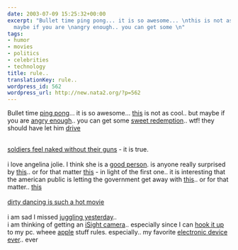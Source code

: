 ```yaml
---
date: 2003-07-09 15:25:32+00:00
excerpt: "Bullet time ping pong... it is so awesome... \nthis is not as cool.. but
  maybe if you are \nangry enough.. you can get some \n"
tags:
- humor
- movies
- politics
- celebrities
- technology
title: rule..
translationKey: rule..
wordpress_id: 562
wordpress_url: http://new.nata2.org/?p=562
---
```


Bullet time <a href="http://www.nata2.info/humor/movies/bullet_time_ping_pong.wmv">ping pong</a>... it is so awesome... 
<a href="http://news.independent.co.uk/europe/story.jsp?story=422336">this</a> is not as cool.. but maybe if you are 
<a href="http://www.guardian.co.uk/arts/news/story/0,11711,994461,00.html">angry enough</a>.. you can get some 
<a href="http://www.cnn.com/2003/US/West/07/09/heat.deaths.ap/index.html">sweet redemption</a>.. wtf! they should have let him 
<a href="http://www.newsnet5.com/news/2319329/detail.html">drive</a><br/><br/>

<a href="http://www.kron4.com/Global/story.asp?S=1352557">soldiers feel naked without their guns</a> - it is true.<br/><br/>i love angelina jolie. I think she is a 
<a href="http://story.news.yahoo.com/news?tmpl=story&cid=638&ncid=762&e=4&u=/nm/20030709/en_nm/people_jolie_dc">good person</a>. is anyone really surprised by 
<a href="http://www.globeandmail.com/servlet/story/RTGAM.20030709.windo0708/BNStory/International/">this</a>.. or for that matter 
<a href="http://uk.news.yahoo.com/030709/140/e3xf4.html">this</a> - in light of the first one.. it is interesting that the american public is letting the government get away with <a href="http://abcnews.go.com/wire/Politics/ap20030709_400.html">this</a>.. or for that matter.. 
<a href="http://www.msnbc.com/news/935935.asp?0cv=CA01">this</a><br/><br/>
<a href="http://www.mirror.co.uk/news/allnews/content_objectid=13157570_method=full_siteid=50143_headline=-Mum-had--sex-with-boy-of-13--name_page.html">dirty dancing is such a hot movie</a><br/><br/>i am sad I missed 
<a href="http://www.santacruzsentinel.com/archive/2003/July/09/local/stories/02local.htm">juggling yesterday</a>.. <br/>
i am thinking of getting an 
<a href="http://www.apple.com/isight/">iSight camera</a>.. especially since I can 
<a href="http://isighting.com/phpBB2/viewtopic.php?t=7">hook it up</a> to my pc. wheee 
<a href="http://www.apple.com">apple</a> stuff rules. especially.. my favorite 
<a href="http://www.apple.com/ipod/">electronic device ever</a>.. ever